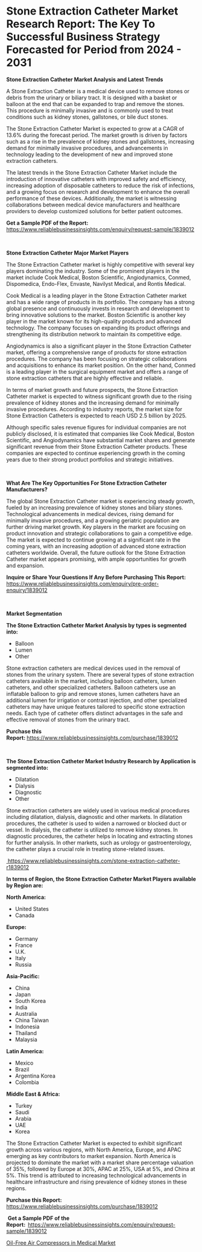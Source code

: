 <p><h1>Stone Extraction Catheter Market Research Report: The Key To Successful Business Strategy Forecasted for Period from 2024 - 2031</h1></p><p><strong>Stone Extraction Catheter Market Analysis and Latest Trends</strong></p>
<p><p>A Stone Extraction Catheter is a medical device used to remove stones or debris from the urinary or biliary tract. It is designed with a basket or balloon at the end that can be expanded to trap and remove the stones. This procedure is minimally invasive and is commonly used to treat conditions such as kidney stones, gallstones, or bile duct stones.</p><p>The Stone Extraction Catheter Market is expected to grow at a CAGR of 13.6% during the forecast period. The market growth is driven by factors such as a rise in the prevalence of kidney stones and gallstones, increasing demand for minimally invasive procedures, and advancements in technology leading to the development of new and improved stone extraction catheters.</p><p>The latest trends in the Stone Extraction Catheter Market include the introduction of innovative catheters with improved safety and efficiency, increasing adoption of disposable catheters to reduce the risk of infections, and a growing focus on research and development to enhance the overall performance of these devices. Additionally, the market is witnessing collaborations between medical device manufacturers and healthcare providers to develop customized solutions for better patient outcomes.</p></p>
<p><strong>Get a Sample PDF of the Report:&nbsp;</strong> <a href="https://www.reliablebusinessinsights.com/enquiry/request-sample/1839012">https://www.reliablebusinessinsights.com/enquiry/request-sample/1839012</a></p>
<p>&nbsp;</p>
<p><strong>Stone Extraction Catheter Major Market Players</strong></p>
<p><p>The Stone Extraction Catheter market is highly competitive with several key players dominating the industry. Some of the prominent players in the market include Cook Medical, Boston Scientific, Angiodynamics, Conmed, Dispomedica, Endo-Flex, Envaste, Navilyst Medical, and Rontis Medical.</p><p>Cook Medical is a leading player in the Stone Extraction Catheter market and has a wide range of products in its portfolio. The company has a strong global presence and continuously invests in research and development to bring innovative solutions to the market. Boston Scientific is another key player in the market known for its high-quality products and advanced technology. The company focuses on expanding its product offerings and strengthening its distribution network to maintain its competitive edge.</p><p>Angiodynamics is also a significant player in the Stone Extraction Catheter market, offering a comprehensive range of products for stone extraction procedures. The company has been focusing on strategic collaborations and acquisitions to enhance its market position. On the other hand, Conmed is a leading player in the surgical equipment market and offers a range of stone extraction catheters that are highly effective and reliable.</p><p>In terms of market growth and future prospects, the Stone Extraction Catheter market is expected to witness significant growth due to the rising prevalence of kidney stones and the increasing demand for minimally invasive procedures. According to industry reports, the market size for Stone Extraction Catheters is expected to reach USD 2.5 billion by 2025. </p><p>Although specific sales revenue figures for individual companies are not publicly disclosed, it is estimated that companies like Cook Medical, Boston Scientific, and Angiodynamics have substantial market shares and generate significant revenue from their Stone Extraction Catheter products. These companies are expected to continue experiencing growth in the coming years due to their strong product portfolios and strategic initiatives.</p></p>
<p>&nbsp;</p>
<p><strong>What Are The Key Opportunities For Stone Extraction Catheter Manufacturers?</strong></p>
<p><p>The global Stone Extraction Catheter market is experiencing steady growth, fueled by an increasing prevalence of kidney stones and biliary stones. Technological advancements in medical devices, rising demand for minimally invasive procedures, and a growing geriatric population are further driving market growth. Key players in the market are focusing on product innovation and strategic collaborations to gain a competitive edge. The market is expected to continue growing at a significant rate in the coming years, with an increasing adoption of advanced stone extraction catheters worldwide. Overall, the future outlook for the Stone Extraction Catheter market appears promising, with ample opportunities for growth and expansion.</p></p>
<p><strong>Inquire or Share Your Questions If Any Before Purchasing This Report:</strong> <a href="https://www.reliablebusinessinsights.com/enquiry/pre-order-enquiry/1839012">https://www.reliablebusinessinsights.com/enquiry/pre-order-enquiry/1839012</a></p>
<p>&nbsp;</p>
<p><strong>Market Segmentation</strong></p>
<p><strong>The Stone Extraction Catheter Market Analysis by types is segmented into:</strong></p>
<p><ul><li>Balloon</li><li>Lumen</li><li>Other</li></ul></p>
<p><p>Stone extraction catheters are medical devices used in the removal of stones from the urinary system. There are several types of stone extraction catheters available in the market, including balloon catheters, lumen catheters, and other specialized catheters. Balloon catheters use an inflatable balloon to grip and remove stones, lumen catheters have an additional lumen for irrigation or contrast injection, and other specialized catheters may have unique features tailored to specific stone extraction needs. Each type of catheter offers distinct advantages in the safe and effective removal of stones from the urinary tract.</p></p>
<p><strong>Purchase this Report:&nbsp;</strong><a href="https://www.reliablebusinessinsights.com/purchase/1839012">https://www.reliablebusinessinsights.com/purchase/1839012</a></p>
<p>&nbsp;</p>
<p><strong>The Stone Extraction Catheter Market Industry Research by Application is segmented into:</strong></p>
<p><ul><li>Dilatation</li><li>Dialysis</li><li>Diagnostic</li><li>Other</li></ul></p>
<p><p>Stone extraction catheters are widely used in various medical procedures including dilatation, dialysis, diagnostic and other markets. In dilatation procedures, the catheter is used to widen a narrowed or blocked duct or vessel. In dialysis, the catheter is utilized to remove kidney stones. In diagnostic procedures, the catheter helps in locating and extracting stones for further analysis. In other markets, such as urology or gastroenterology, the catheter plays a crucial role in treating stone-related issues.</p></p>
<p><a href="https://www.reliablebusinessinsights.com/stone-extraction-catheter-r1839012">&nbsp;https://www.reliablebusinessinsights.com/stone-extraction-catheter-r1839012</a></p>
<p><strong>In terms of Region, the Stone Extraction Catheter Market Players available by Region are:</strong></p>
<p>
    <p> <strong> North America: </strong>
        <ul>
            <li>United States</li>
            <li>Canada</li>
        </ul>
        </p> 
    <p> <strong> Europe: </strong>
        <ul>
            <li>Germany</li>
            <li>France</li>
            <li>U.K.</li>
            <li>Italy</li>
            <li>Russia</li>
        </ul>
        </p> 
    <p> <strong> Asia-Pacific: </strong>
        <ul>
            <li>China</li>
            <li>Japan</li>
            <li>South Korea</li>
            <li>India</li>
            <li>Australia</li>
            <li>China Taiwan</li>
            <li>Indonesia</li>
            <li>Thailand</li>
            <li>Malaysia</li>
        </ul>
        </p> 
    <p> <strong> Latin America: </strong>
        <ul>
            <li>Mexico</li>
            <li>Brazil</li>
            <li>Argentina Korea</li>
            <li>Colombia</li>
        </ul>
        </p> 
    <p> <strong> Middle East & Africa: </strong>
        <ul>
            <li>Turkey</li>
            <li>Saudi</li>
            <li>Arabia</li>
            <li>UAE</li>
            <li>Korea</li>
        </ul>
    </p>
    </p>
<p><p>The Stone Extraction Catheter Market is expected to exhibit significant growth across various regions, with North America, Europe, and APAC emerging as key contributors to market expansion. North America is projected to dominate the market with a market share percentage valuation of 35%, followed by Europe at 30%, APAC at 25%, USA at 5%, and China at 5%. This trend is attributed to increasing technological advancements in healthcare infrastructure and rising prevalence of kidney stones in these regions.</p></p>
<p><strong>Purchase this Report: </strong><a href="https://www.reliablebusinessinsights.com/purchase/1839012">https://www.reliablebusinessinsights.com/purchase/1839012</a></p>
<p>&nbsp;<strong>Get a Sample PDF of the Report:&nbsp;&nbsp;</strong><a href="https://www.reliablebusinessinsights.com/enquiry/request-sample/1839012">https://www.reliablebusinessinsights.com/enquiry/request-sample/1839012</a></p>
<p><strong></strong></p>
<p><p><a href="https://github.com/YashRP12/Market-Research-Report-List-5/blob/main/oil-free-air-compressors-in-medical-market.md">Oil-Free Air Compressors in Medical Market</a></p></p>